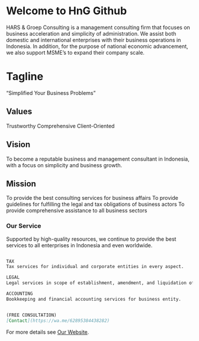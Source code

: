 # Welcome to HnG Github

HARS & Groep Consulting is a management consulting firm that focuses on business acceleration and simplicity of administration. We assist both domestic and international enterprises with their business operations in Indonesia. In addition, for the purpose of national economic advancement, we also support MSME’s to expand their company scale.

# Tagline

“Simplified Your Business Problems”

## **Values**	

Trustworthy
Comprehensive
Client-Oriented

## **Vision**

To become a reputable business and management consultant in Indonesia, with a focus on simplicity and business growth.

## **Mission**

To provide the best consulting services for business affairs
To provide guidelines for fulfilling the legal and tax obligations of business actors
To provide comprehensive assistance to all business sectors




### Our Service

Supported by high-quality resources, we continue to provide the best services to all enterprises in Indonesia and even worldwide.

```markdown

TAX
Tax services for individual and corporate entities in every aspect.

LEGAL
Legal services in scope of establishment, amendment, and liquidation of legal entity.

ACCOUNTING
Bookkeeping and financial accounting services for business entity.


(FREE CONSULTATION)
[Contact](https://wa.me/62895384438282)
```

For more details see [Our Website](https://hng.co.id/).
